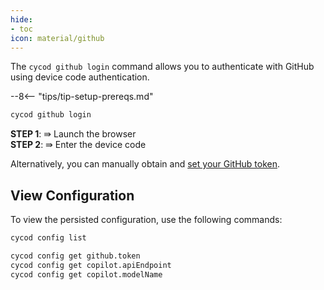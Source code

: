 ```yaml
---
hide:
- toc
icon: material/github
---
```


The `cycod github login` command allows you to authenticate with GitHub using device code authentication.

--8<-- "tips/tip-setup-prereqs.md"

```bash title="Login to GitHub"
cycod github login
```

**STEP 1**: ⇛ Launch the browser  
**STEP 2**: ⇛ Enter the device code

Alternatively, you can manually obtain and [set your GitHub token](./github-copilot-manual-config.md).

## View Configuration

To view the persisted configuration, use the following commands:

```bash title="List all config values"
cycod config list
```

```bash title="View Copilot config values"
cycod config get github.token
cycod config get copilot.apiEndpoint
cycod config get copilot.modelName
```



<!-- 
## Authentication

CYCOD provides authentication for GitHub Copilot through GitHub's OAuth flow.

### GitHub Token Authentication

Unlike OpenAI and Azure OpenAI which use API keys, GitHub Copilot's authentication method is handled through GitHub's OAuth flow. CycoD makes this process easy with the `github login` command:

```bash
cycod github login
```

This command will:

1. Generate a device code and verification URL for you to authorize CycoD with GitHub
2. Save the GitHub token to your user configuration
3. Allow CYCOD to use GitHub Copilot for AI interactions

After successful authentication, CYCOD will automatically use your GitHub credentials when needed.

Token authentication is recommended because:

- It's the standard GitHub authentication mechanism
- It handles token refresh and expiration automatically
- It integrates with your existing GitHub account
- It's more secure than storing static credentials

#### Verifying Token Authentication

To check if your token authentication is working:

```bash
# Test with a simple query
cycod --use-copilot --question "Hello, am I authenticated?"
```

If you see an error message about authentication, run `cycod github login` again to refresh your token.

## Command-Line Options

### Provider Selection Flags

You can explicitly tell CYCOD to use GitHub Copilot as the provider:

```bash
# Use GitHub Copilot with token authentication
cycod --use-copilot --question "What is GitHub Copilot?"
```

When to use `--use-copilot`:
- For standard GitHub Copilot interactions
- In environments where you've authenticated using `cycod github login`
- When creating aliases or profiles for GitHub Copilot
- When you want to explicitly specify GitHub Copilot as your provider

### Model and Configuration Options

You can specify which Copilot model to use:

```bash
cycod --use-copilot --copilot-model-name claude-3.7-sonnet --question "Explain quantum computing"
```

## Available Models

GitHub Copilot currently offers access to these models through CYCOD:

| Model | Description | Use Cases |
|-------|-------------|-----------|
| claude-3.7-sonnet | Default model | General purpose, code, reasoning |
| claude-3-opus | More capable model | Complex reasoning, detailed outputs |
| claude-3-sonnet | Balanced model | Good mix of speed and capability |

By default, CYCOD uses `claude-3.7-sonnet` with GitHub Copilot, but you can change this using the `--copilot-model-name` option.

## Example Usage

Basic query using GitHub Copilot:

```bash title="Basic query"
cycod --use-copilot --question "Explain what GitHub Copilot is"
```

Interactive chat with GitHub Copilot:

```bash title="Interactive chat"
cycod --use-copilot --interactive
```

### Token Authentication Examples

If you've authenticated with `cycod github login`, you can use these examples:

```bash title="GitHub Copilot usage"
# Basic usage
cycod --use-copilot --question "Write a Python function to calculate Fibonacci numbers"

# Using a specific model
cycod --use-copilot --copilot-model-name claude-3-opus --question "Explain quantum computing"

# Interactive chat
cycod --use-copilot --interactive
```

You can also provide a specific GitHub token directly (useful for automation):

```bash title="Using a specific GitHub token"
cycod --use-copilot --github-token ghp_YOUR_TOKEN_HERE --question "Create a React component"
```

## Advanced Configuration

### Basic Settings

If needed, you can manually configure GitHub Copilot settings:

```bash
# Set the Copilot model
cycod config set copilot.modelName claude-3.7-sonnet --user

# Set custom API endpoint (rarely needed)
cycod config set copilot.apiEndpoint https://api.githubcopilot.com --user

# Alternatively, you can specify the endpoint directly in the command
cycod --copilot-api-endpoint https://api.githubcopilot.com --question "Write a Python function that sorts a list"
```

### Custom API Endpoint

The default GitHub Copilot API endpoint (`https://api.githubcopilot.com`) works for most users. However, you might need to specify a different endpoint if:

1. Your organization has a custom GitHub Copilot deployment
2. You're working in an air-gapped environment with a local Copilot service
3. You're testing against a staging or development Copilot environment

To use a custom endpoint:

```bash
# For a single command
cycod --use-copilot --copilot-api-endpoint https://custom-endpoint.example.com --question "Hello"

# Or permanently in your configuration
cycod config set copilot.apiEndpoint https://custom-endpoint.example.com --user
```

## Renewing Authentication

GitHub tokens eventually expire. If you encounter authentication errors, simply run the login command again:

```bash
cycod github login
```

## Troubleshooting

If you encounter issues with GitHub Copilot in CycoD, try these steps:

1. Verify your GitHub account has an active Copilot subscription
2. Re-authenticate using `cycod github login`
3. Check your internet connection
4. Verify your GitHub token hasn't expired

For more detailed information about GitHub Copilot, refer to the [GitHub Copilot documentation](https://docs.github.com/en/copilot).

## Related Topics

- [Authenticating with GitHub Copilot Tutorial](../tutorials/github-copilot-auth.md) - Step-by-step guide to setting up GitHub authentication
- [`github login` Command Reference](../reference/cli/github/login.md) - Detailed documentation of the login command
- [`--use-copilot` Option](../reference/cli/options/use-copilot.md) - How to specify GitHub Copilot as your AI provider -->